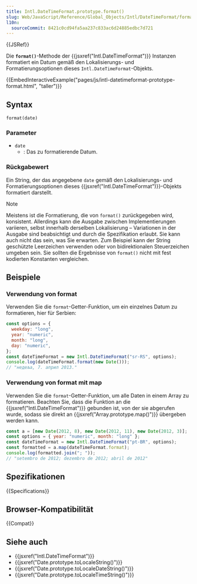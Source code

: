 ```yaml
---
title: Intl.DateTimeFormat.prototype.format()
slug: Web/JavaScript/Reference/Global_Objects/Intl/DateTimeFormat/format
l10n:
  sourceCommit: 8421c0cd94fa5aa237c833ac6d24885edbc7d721
---
```


{{JSRef}}

Die **`format()`**-Methode der {{jsxref("Intl.DateTimeFormat")}} Instanzen formatiert ein Datum gemäß den Lokalisierungs- und Formatierungsoptionen dieses `Intl.DateTimeFormat`-Objekts.

{{EmbedInteractiveExample("pages/js/intl-datetimeformat-prototype-format.html", "taller")}}

## Syntax

```js-nolint
format(date)
```

### Parameter

- `date`
  - : Das zu formatierende Datum.

### Rückgabewert

Ein String, der das angegebene `date` gemäß den Lokalisierungs- und Formatierungsoptionen dieses {{jsxref("Intl.DateTimeFormat")}}-Objekts formatiert darstellt.

> [!NOTE]
> Meistens ist die Formatierung, die von `format()` zurückgegeben wird, konsistent. Allerdings kann die Ausgabe zwischen Implementierungen variieren, selbst innerhalb derselben Lokalisierung – Variationen in der Ausgabe sind beabsichtigt und durch die Spezifikation erlaubt. Sie kann auch nicht das sein, was Sie erwarten. Zum Beispiel kann der String geschützte Leerzeichen verwenden oder von bidirektionalen Steuerzeichen umgeben sein. Sie sollten die Ergebnisse von `format()` nicht mit fest kodierten Konstanten vergleichen.

## Beispiele

### Verwendung von format

Verwenden Sie die `format`-Getter-Funktion, um ein einzelnes Datum zu formatieren, hier für Serbien:

```js
const options = {
  weekday: "long",
  year: "numeric",
  month: "long",
  day: "numeric",
};
const dateTimeFormat = new Intl.DateTimeFormat("sr-RS", options);
console.log(dateTimeFormat.format(new Date()));
// "недеља, 7. април 2013."
```

### Verwendung von format mit map

Verwenden Sie die `format`-Getter-Funktion, um alle Daten in einem Array zu formatieren. Beachten Sie, dass die Funktion an die {{jsxref("Intl.DateTimeFormat")}} gebunden ist, von der sie abgerufen wurde, sodass sie direkt an {{jsxref("Array.prototype.map()")}} übergeben werden kann.

```js
const a = [new Date(2012, 8), new Date(2012, 11), new Date(2012, 3)];
const options = { year: "numeric", month: "long" };
const dateTimeFormat = new Intl.DateTimeFormat("pt-BR", options);
const formatted = a.map(dateTimeFormat.format);
console.log(formatted.join("; "));
// "setembro de 2012; dezembro de 2012; abril de 2012"
```

## Spezifikationen

{{Specifications}}

## Browser-Kompatibilität

{{Compat}}

## Siehe auch

- {{jsxref("Intl.DateTimeFormat")}}
- {{jsxref("Date.prototype.toLocaleString()")}}
- {{jsxref("Date.prototype.toLocaleDateString()")}}
- {{jsxref("Date.prototype.toLocaleTimeString()")}}
